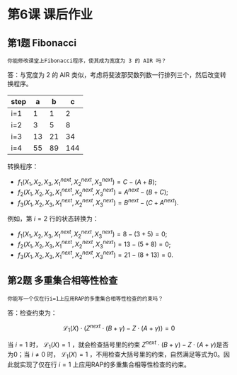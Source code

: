# 第6课 课后作业

## 第1题 Fibonacci
```
你能修改课堂上Fibonacci程序，使其成为宽度为 3 的 AIR 吗？
```

答：与宽度为 2 的 AIR 类似，考虑将斐波那契数列数一行排列三个，然后改变转换程序。

|step|a|b|c|
|----|----|----|----|
|i=1|1|1|2|
|i=2|3|5|8|
|i=3|13|21|34|
|i=4|55|89|144|

转换程序：
* $f_1(X_1,X_2,X_3,X_1^{next},X_2^{next},X_3^{next}) = C - (A + B)$;
* $f_2(X_1,X_2,X_3,X_1^{next},X_2^{next},X_3^{next}) = A^{next} - (B + C)$;
* $f_3(X_1,X_2,X_3,X_1^{next},X_2^{next},X_3^{next}) = B^{next} - (C + A^{next})$.

例如，第 $i=2$ 行的状态转换为：
* $f_1(X_1,X_2,X_3,X_1^{next},X_2^{next},X_3^{next}) = 8 - (3 + 5) = 0$;
* $f_2(X_1,X_2,X_3,X_1^{next},X_2^{next},X_3^{next}) = 13 - (5 + 8) = 0$;
* $f_3(X_1,X_2,X_3,X_1^{next},X_2^{next},X_3^{next}) = 21 - (8 + 13) = 0$.


## 第2题 多重集合相等性检查
```
你能写一个仅在行i=1上应用RAP的多重集合相等性检查的约束吗？
```

答：检查约束为：

$$ 
\mathcal{L_1}(X) \cdot (Z^{next} \cdot (B + \gamma) - Z \cdot (A + \gamma)) = 0
$$

当 $i = 1$ 时， $\mathcal{L_1}(X) = 1$ ，就会检查括号里的约束 $Z^{next} \cdot (B + \gamma) - Z \cdot (A + \gamma)$是否为0；当 $i \neq 0$ 时， $\mathcal{L_1}(X) = 1$ ，不用检查大括号里的约束，自然满足等式为0。因此就实现了仅在行 $i=1$ 上应用RAP的多重集合相等性检查的约束。
